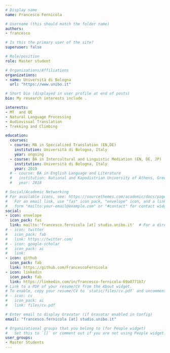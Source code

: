 ```yaml
---
# Display name
name: Francesco Fernicola

# Username (this should match the folder name)
authors:
- francesco

# Is this the primary user of the site?
superuser: false

# Role/position
role: Master student

# Organizations/Affiliations
organizations:
- name: Università di Bologna
  url: "https://www.unibo.it"

# Short bio (displayed in user profile at end of posts)
bio: My research interests include .

interests:
- MT  and QE
- Natural Language Processing
- Audiovisual Translation
- Trekking and Climbing

education:
  courses:
  - course: MA in Specialized Translation (EN,DE)
    institution: Università di Bologna, Italy
    year: ongoing
  - course: BA in Intercultural and Linguistic Mediation (EN, DE, JP)
    institution: Università di Bologna, Italy
    year: 2019
  # - course: BA in English Language and Literature
  #   institution: National and Kapodistrian University of Athens, Greece
  #   year: 2018

# Social/Academic Networking
# For available icons, see: https://sourcethemes.com/academic/docs/page-builder/#icons
#   For an email link, use "fas" icon pack, "envelope" icon, and a link in the
#   form "mailto:your-email@example.com" or "#contact" for contact widget.
social:
- icon: envelope
  icon_pack: fas
  link: mailto:'francesco.fernicola [at] studio.unibo.it'  # For a direct email link, use "mailto:test@example.org".
# - icon: twitter
#   icon_pack: fab
#   link: https://twitter.com/
# - icon: google-scholar
#   icon_pack: ai
#   link: 
- icon: github
  icon_pack: fab
  link: https://github.com/FrancescoFernicola
- icon: linkedin
  icon_pack: fab
  link: https://linkedin.com/in/francesco-fernicola-69a0771b7/
# Link to a PDF of your resume/CV from the About widget.
# To enable, copy your resume/CV to `static/files/cv.pdf` and uncomment the lines below.
# - icon: cv
#   icon_pack: ai
#   link: files/cv.pdf

# Enter email to display Gravatar (if Gravatar enabled in Config)
email: "francesco.fernicola [at] studio.unibo.it"

# Organizational groups that you belong to (for People widget)
#   Set this to `[]` or comment out if you are not using People widget.
user_groups:
- Master Students
---
```



